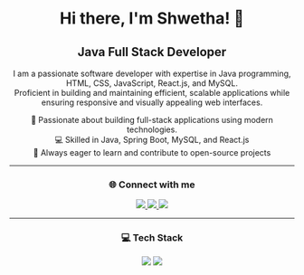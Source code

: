 <h1 align="center">Hi there, I'm Shwetha! 👋</h1>
<h2 align="center">Java Full Stack Developer</h2>

<p align="center">
  I am a passionate software developer with expertise in Java programming, HTML, CSS, JavaScript, React.js, and MySQL.<br>
  Proficient in building and maintaining efficient, scalable applications while ensuring responsive and visually appealing web interfaces.
</p>

<p align="center">
  🌱 Passionate about building full-stack applications using modern technologies.<br>
  💻 Skilled in Java, Spring Boot, MySQL, and React.js<br>
  🤝 Always eager to learn and contribute to open-source projects
</p>

---

<h3 align="center">🌐 Connect with me</h3>
<p align="center">
  <a href="https://www.linkedin.com/in/shwetha-bs-227984316" target="_blank">
    <img src="https://img.shields.io/badge/LinkedIn-%230077B5.svg?logo=linkedin&logoColor=white" />
  </a>
  <a href="https://mastodon.social/@ShwethaBS" target="_blank">
    <img src="https://img.shields.io/badge/-MASTODON-%232B90D9?logo=mastodon&logoColor=white" />
  </a>
  <a href="mailto:Shwethabs200400@gmail.com" target="_blank">
    <img src="https://img.shields.io/badge/Email-D14836?logo=gmail&logoColor=white" />
  </a>
</p>

---

<h3 align="center">💻 Tech Stack</h3>
<p align="center">
  <img src="https://img.shields.io/badge/java-%23ED8B00.svg?style=for-the-badge&logo=openjdk&logoColor=white"/>
  <img src="https://img.shields.io/badge/spring-%236DB33F.svg?style=for-the-badge&logo=spring&logoColor=white"/>
  <img src="https://img.shields.io/badge/Hibernate-59666C?style=for-the-badge&
